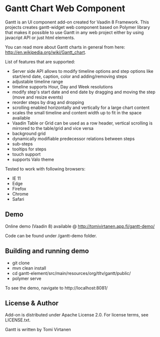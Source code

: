 # Gantt Chart Web Component

Gantt is an UI component add-on created for Vaadin 8 Framework. This projects creates gantt-widget web component based on Polymer library that makes it possible to use Gantt in any web project either by using javacript API or just html elements.

You can read more about Gantt charts in general from here: http://en.wikipedia.org/wiki/Gantt_chart. 

List of features that are supported:
* Server side API allows to modify timeline options and step options like start/end date, caption, color and adding/removing steps
* adjustable timeline range
* timeline supports Hour, Day and Week resolutions 
* modify step's start date and end date by dragging and moving the step (move and resize events)
* reorder steps by drag and dropping 
* scrolling enabled horizontally and vertically for a large chart content
* scales the small timeline and content width up to fit in the space available
* Vaadin Table or Grid can be used as a row header, vertical scrolling is mirrored to the table/grid and vice versa
* background grid
* dynamically modifiable predecessor relations between steps
* sub-steps
* tooltips for steps
* touch support
* supports Valo theme

Tested to work with following browsers: 
* IE 11
* Edge
* Firefox
* Chrome
* Safari


## Demo

Online demo (Vaadin 8) available @ http://tomivirtanen.app.fi/gantt-demo/

Code can be found under /gantt-demo folder.

## Building and running demo

* git clone <url of the Gantt repository>
* mvn clean install
* cd gantt-element/src/main/resources/org/tltv/gantt/public/
* polymer serve

To see the demo, navigate to http://localhost:8081/


## License & Author

Add-on is distributed under Apache License 2.0. For license terms, see LICENSE.txt.

Gantt is written by Tomi Virtanen

